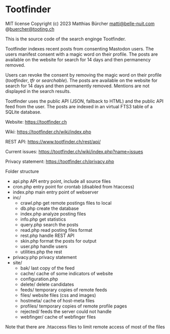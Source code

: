 # Tootfinder

MIT license Copyright (c) 2023 Matthias Bürcher matti@belle-nuit.com @buercher@tooting.ch

This is the source code of the search enginge Tootfinder.

Tootfinder indexes recent posts from consenting Mastodon users. The users
manifest consent with a magic word on their profile. The posts are available on
the website for search for 14 days and then permanency removed.

Users can revoke the consent by removing the magic word on their profile
(*tootfinder*, *tfr* or *searchable*). The posts are available on the website
for search for 14 days and then permanently removed. Mentions are not displayed
in the search results.

Tootfinder uses the public API (JSON, fallback to HTML) and the public API feed from the user. The posts are indexed in an virtual FTS3 table of a SQLite database.

Website: https://tootfinder.ch

Wiki: https://tootfinder.ch/wiki/index.php

REST API: https://www.tootfinder.ch/rest/api/

Current issues: https://tootfinder.ch/wiki/index.php?name=issues

Privacy statement: https://tootfinder.ch/privacy.php

Folder structure

- api.php API entry point, include all source files
- cron.php entry point for crontab (disabled from htaccess)
- index.php main entry point of webserver
- inc/
	- crawl.php get remote postings files to local
	- db.php create the database
	- index.php analyze posting files
	- info.php get statistics
	- query.php search the posts
	- read.php read posting files format 
	- rest.php handle REST API
	- skin.php format the posts for output
	- user.php handle users
	- utilities.php the rest
- privacy.php privacy statement
- site/
	- bak/ last copy of the feed
	- cache/ cache of some indicators of website
	- configuration.php
	- delete/ delete candidates
	- feeds/ temporary copies of remote feeds
	- files/ website files (css and images)
	- hostmeta/ cache of host-meta files
	- profiles/ temporary copies of remote profile pages
	- rejected/ feeds the server could not handle
	- webfinger/ cache of webfinger files

Note that there are .htaccess files to limit remote access of most of the files
